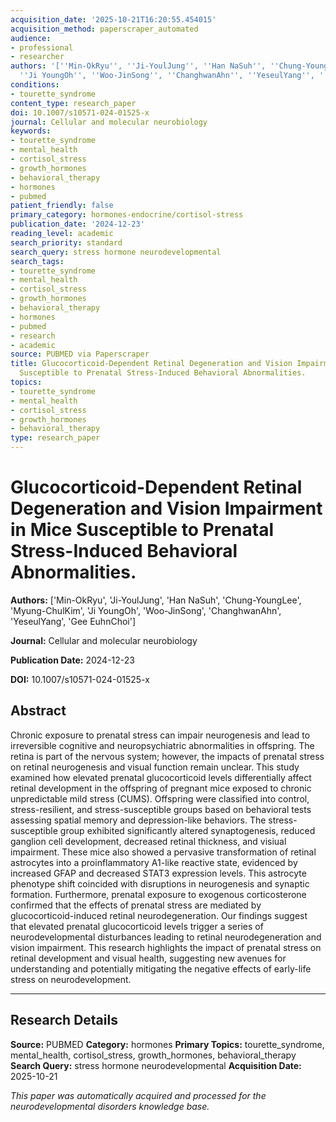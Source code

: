 ```yaml
---
acquisition_date: '2025-10-21T16:20:55.454015'
acquisition_method: paperscraper_automated
audience:
- professional
- researcher
authors: '[''Min-OkRyu'', ''Ji-YoulJung'', ''Han NaSuh'', ''Chung-YoungLee'', ''Myung-ChulKim'',
  ''Ji YoungOh'', ''Woo-JinSong'', ''ChanghwanAhn'', ''YeseulYang'', ''Gee EuhnChoi'']'
conditions:
- tourette_syndrome
content_type: research_paper
doi: 10.1007/s10571-024-01525-x
journal: Cellular and molecular neurobiology
keywords:
- tourette_syndrome
- mental_health
- cortisol_stress
- growth_hormones
- behavioral_therapy
- hormones
- pubmed
patient_friendly: false
primary_category: hormones-endocrine/cortisol-stress
publication_date: '2024-12-23'
reading_level: academic
search_priority: standard
search_query: stress hormone neurodevelopmental
search_tags:
- tourette_syndrome
- mental_health
- cortisol_stress
- growth_hormones
- behavioral_therapy
- hormones
- pubmed
- research
- academic
source: PUBMED via Paperscraper
title: Glucocorticoid-Dependent Retinal Degeneration and Vision Impairment in Mice
  Susceptible to Prenatal Stress-Induced Behavioral Abnormalities.
topics:
- tourette_syndrome
- mental_health
- cortisol_stress
- growth_hormones
- behavioral_therapy
type: research_paper
---
```


# Glucocorticoid-Dependent Retinal Degeneration and Vision Impairment in Mice Susceptible to Prenatal Stress-Induced Behavioral Abnormalities.

**Authors:** ['Min-OkRyu', 'Ji-YoulJung', 'Han NaSuh', 'Chung-YoungLee', 'Myung-ChulKim', 'Ji YoungOh', 'Woo-JinSong', 'ChanghwanAhn', 'YeseulYang', 'Gee EuhnChoi']

**Journal:** Cellular and molecular neurobiology

**Publication Date:** 2024-12-23

**DOI:** 10.1007/s10571-024-01525-x

## Abstract

Chronic exposure to prenatal stress can impair neurogenesis and lead to irreversible cognitive and neuropsychiatric abnormalities in offspring. The retina is part of the nervous system; however, the impacts of prenatal stress on retinal neurogenesis and visual function remain unclear. This study examined how elevated prenatal glucocorticoid levels differentially affect retinal development in the offspring of pregnant mice exposed to chronic unpredictable mild stress (CUMS). Offspring were classified into control, stress-resilient, and stress-susceptible groups based on behavioral tests assessing spatial memory and depression-like behaviors. The stress-susceptible group exhibited significantly altered synaptogenesis, reduced ganglion cell development, decreased retinal thickness, and visiual impairment. These mice also showed a pervasive transformation of retinal astrocytes into a proinflammatory A1-like reactive state, evidenced by increased GFAP and decreased STAT3 expression levels. This astrocyte phenotype shift coincided with disruptions in neurogenesis and synaptic formation. Furthermore, prenatal exposure to exogenous corticosterone confirmed that the effects of prenatal stress are mediated by glucocorticoid-induced retinal neurodegeneration. Our findings suggest that elevated prenatal glucocorticoid levels trigger a series of neurodevelopmental disturbances leading to retinal neurodegeneration and vision impairment. This research highlights the impact of prenatal stress on retinal development and visual health, suggesting new avenues for understanding and potentially mitigating the negative effects of early-life stress on neurodevelopment.

---

## Research Details

**Source:** PUBMED
**Category:** hormones
**Primary Topics:** tourette_syndrome, mental_health, cortisol_stress, growth_hormones, behavioral_therapy
**Search Query:** stress hormone neurodevelopmental
**Acquisition Date:** 2025-10-21

*This paper was automatically acquired and processed for the neurodevelopmental disorders knowledge base.*

